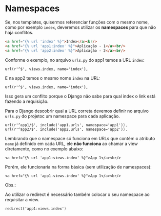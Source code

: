 Namespaces
===

Se, nos templates, quisermos referenciar funções com o mesmo nome, como por exemplo `index`, deveremos utilizar os 
__namespaces__ para que não haja conflitos.

```html
<a href="{% url 'index' %}">Index</a><br/>
<a href="{% url 'app1:index' %}">Aplicação - 1</a><br/>
<a href="{% url 'app2:index' %}">Aplicação - 2</a><br/>
```

Conforme o exemplo, no arquivo `urls.py` do app1 temos a URL `index`: 

    url(r'^$', views.index, name='index'),

E na app2 temos o mesmo nome `index` na URL:

    url(r'^$', views.index, name='index'),

Isso gera um conflito porque o Django não sabe para qual index o link está fazendo a requisição.

Para o Django descobrir qual a URL correta devemos definir no arquivo `urls.py` do projetoc um namespace para cada 
aplicação.

    url(r'^app1/$', include('app1.urls', namespace='app1')),
    url(r'^app2/$', include('app2.urls', namespace='app2')),

Lembrando que o namespace só funciona em URLs que contém o atributo `name` já definido em cada URL, ele __não funciona__
ao chamar a view diretamente, como no exemplo abaixo:

    <a href="{% url 'app1:views.index' %}">App 1</a><br/>

Porém, ele funcionaria na forma básica (sem utilização de namespaces):

    <a href="{% url 'app1.views.index' %}">App 1</a><br/>

Obs.:

Ao utilizar o redirect é necessário também colocar o seu namespace ao requisitar a view.

    redirect('app1:views.index')